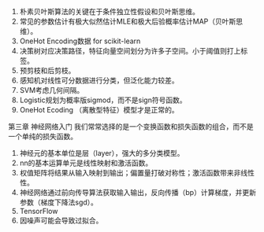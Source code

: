 1. 朴素贝叶斯算法的关键在于条件独立性假设和贝叶斯思维。
2. 常见的参数估计有极大似然估计MLE和极大后验概率估计MAP（贝叶斯思维）。
3. OneHot Encoding数据 for scikit-learn
4. 决策树对应决策路径，特征向量空间划分为许多子空间。小于阈值则打上标签。
5. 预剪枝和后剪枝。
6. 感知机对线性可分数据进行分类，但泛化能力较差。
7. SVM考虑几何间隔。
8. Logistic规划为概率版sigmod，而不是sign符号函数。
9. OneHot Ecoding （离散型特征）模型才是正常的。

第三章 神经网络入门
  我们常常选择的是一个变换函数和损失函数的组合，而不是一个单纯的损失函数。
1. 神经元的基本单位是层（layer），强大的多分类模型。
2. nn的基本运算单元是线性映射和激活函数。
3. 权值矩阵将结果从输入映射到输出；偏置量打破对称性；激活函数带来非线性性。
4. 神经网络通过前向传导算法获取输入输出，反向传播（bp）计算梯度，并更新参数（梯度下降法sgd）。
5. TensorFlow
6. 因噪声可能会导致过拟合。
